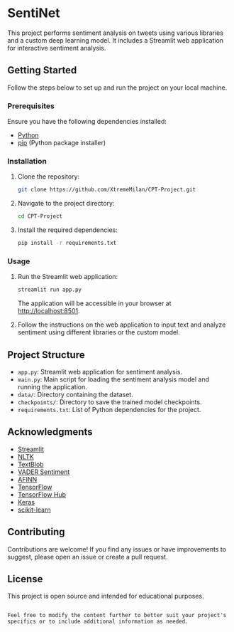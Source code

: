 # SentiNet

This project performs sentiment analysis on tweets using various libraries and a custom deep learning model. It includes a Streamlit web application for interactive sentiment analysis.

## Getting Started

Follow the steps below to set up and run the project on your local machine.

### Prerequisites

Ensure you have the following dependencies installed:

- [Python](https://www.python.org/downloads/)
- [pip](https://pip.pypa.io/en/stable/installation/) (Python package installer)

### Installation

1. Clone the repository:

   ```bash
   git clone https://github.com/XtremeMilan/CPT-Project.git
   ```

2. Navigate to the project directory:

   ```bash
   cd CPT-Project
   ```

3. Install the required dependencies:

   ```bash
   pip install -r requirements.txt
   ```

### Usage

1. Run the Streamlit web application:

   ```bash
   streamlit run app.py
   ```

   The application will be accessible in your browser at [http://localhost:8501](http://localhost:8501).

2. Follow the instructions on the web application to input text and analyze sentiment using different libraries or the custom model.

## Project Structure

- `app.py`: Streamlit web application for sentiment analysis.
- `main.py`: Main script for loading the sentiment analysis model and running the application.
- `data/`: Directory containing the dataset.
- `checkpoints/`: Directory to save the trained model checkpoints.
- `requirements.txt`: List of Python dependencies for the project.

## Acknowledgments

- [Streamlit](https://www.streamlit.io/)
- [NLTK](https://www.nltk.org/)
- [TextBlob](https://textblob.readthedocs.io/en/dev/)
- [VADER Sentiment](https://github.com/cjhutto/vaderSentiment)
- [AFINN](https://github.com/fnielsen/afinn)
- [TensorFlow](https://www.tensorflow.org/)
- [TensorFlow Hub](https://tfhub.dev/)
- [Keras](https://keras.io/)
- [scikit-learn](https://scikit-learn.org/stable/)

## Contributing

Contributions are welcome! If you find any issues or have improvements to suggest, please open an issue or create a pull request.

## License

This project is open source and intended for educational purposes.
```

Feel free to modify the content further to better suit your project's specifics or to include additional information as needed.
